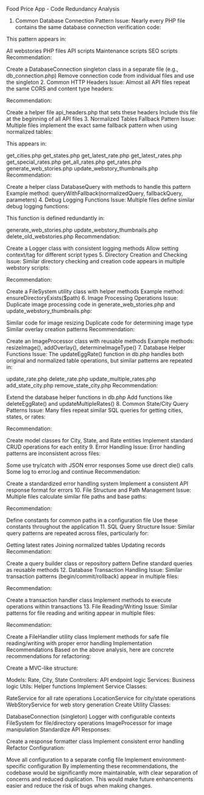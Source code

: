 Food Price App - Code Redundancy Analysis
1. Common Database Connection Pattern
Issue: Nearly every PHP file contains the same database connection verification code:

This pattern appears in:

All webstories PHP files
API scripts
Maintenance scripts
SEO scripts
Recommendation:

Create a DatabaseConnection singleton class in a separate file (e.g., db_connection.php)
Remove connection code from individual files and use the singleton
2. Common HTTP Headers
Issue: Almost all API files repeat the same CORS and content type headers:

Recommendation:

Create a helper file api_headers.php that sets these headers
Include this file at the beginning of all API files
3. Normalized Tables Fallback Pattern
Issue: Multiple files implement the exact same fallback pattern when using normalized tables:

This appears in:

get_cities.php
get_states.php
get_latest_rate.php
get_latest_rates.php
get_special_rates.php
get_all_rates.php
get_rates.php
generate_web_stories.php
update_webstory_thumbnails.php
Recommendation:

Create a helper class DatabaseQuery with methods to handle this pattern
Example method: queryWithFallback(normalizedQuery, fallbackQuery, parameters)
4. Debug Logging Functions
Issue: Multiple files define similar debug logging functions:

This function is defined redundantly in:

generate_web_stories.php
update_webstory_thumbnails.php
delete_old_webstories.php
Recommendation:

Create a Logger class with consistent logging methods
Allow setting context/tag for different script types
5. Directory Creation and Checking
Issue: Similar directory checking and creation code appears in multiple webstory scripts:

Recommendation:

Create a FileSystem utility class with helper methods
Example method: ensureDirectoryExists($path)
6. Image Processing Operations
Issue: Duplicate image processing code in generate_web_stories.php and update_webstory_thumbnails.php:

Similar code for image resizing
Duplicate code for determining image type
Similar overlay creation patterns
Recommendation:

Create an ImageProcessor class with reusable methods
Example methods: resizeImage(), addOverlay(), determineImageType()
7. Database Helper Functions
Issue: The updateEggRate() function in db.php handles both original and normalized table operations, but similar patterns are repeated in:

update_rate.php
delete_rate.php
update_multiple_rates.php
add_state_city.php
remove_state_city.php
Recommendation:

Extend the database helper functions in db.php
Add functions like deleteEggRate() and updateMultipleRates()
8. Common State/City Query Patterns
Issue: Many files repeat similar SQL queries for getting cities, states, or rates:

Recommendation:

Create model classes for City, State, and Rate entities
Implement standard CRUD operations for each entity
9. Error Handling
Issue: Error handling patterns are inconsistent across files:

Some use try/catch with JSON error responses
Some use direct die() calls
Some log to error.log and continue
Recommendation:

Create a standardized error handling system
Implement a consistent API response format for errors
10. File Structure and Path Management
Issue: Multiple files calculate similar file paths and base paths:

Recommendation:

Define constants for common paths in a configuration file
Use these constants throughout the application
11. SQL Query Structure
Issue: Similar query patterns are repeated across files, particularly for:

Getting latest rates
Joining normalized tables
Updating records
Recommendation:

Create a query builder class or repository pattern
Define standard queries as reusable methods
12. Database Transaction Handling
Issue: Similar transaction patterns (begin/commit/rollback) appear in multiple files:

Recommendation:

Create a transaction handler class
Implement methods to execute operations within transactions
13. File Reading/Writing
Issue: Similar patterns for file reading and writing appear in multiple files:

Recommendation:

Create a FileHandler utility class
Implement methods for safe file reading/writing with proper error handling
Implementation Recommendations
Based on the above analysis, here are concrete recommendations for refactoring:

Create a MVC-like structure:

Models: Rate, City, State
Controllers: API endpoint logic
Services: Business logic
Utils: Helper functions
Implement Service Classes:

RateService for all rate operations
LocationService for city/state operations
WebStoryService for web story generation
Create Utility Classes:

DatabaseConnection (singleton)
Logger with configurable contexts
FileSystem for file/directory operations
ImageProcessor for image manipulation
Standardize API Responses:

Create a response formatter class
Implement consistent error handling
Refactor Configuration:

Move all configuration to a separate config file
Implement environment-specific configuration
By implementing these recommendations, the codebase would be significantly more maintainable, with clear separation of concerns and reduced duplication. This would make future enhancements easier and reduce the risk of bugs when making changes.